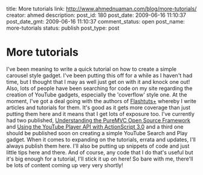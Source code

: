 title: More tutorials
link: http://www.ahmednuaman.com/blog/more-tutorials/
creator: ahmed
description: 
post_id: 180
post_date: 2009-06-16 11:10:37
post_date_gmt: 2009-06-16 11:10:37
comment_status: open
post_name: more-tutorials
status: publish
post_type: post

# More tutorials

I've been meaning to write a quick tutorial on how to create a simple carousel style gadget. I've been putting this off for a while as I haven't had time, but I thought that I may as well just get on with it and knock one out! Also, lots of people have been searching for code on my site regarding the creation of YouTube gadgets, especially the 'coverflow' style one. At the moment, I've got a deal going with the authors of [Flashtuts+](http://active.tutsplus.com) whereby I write articles and tutorials for them. It's good as it gets more coverage than just putting them here and it means that I get lots of exposure too. I've currently had two published, [Understanding the PureMVC Open Source Framework](http://active.tutsplus.com/tutorials/workflow/understanding-the-puremvc-open-source-framework/) and [Using the YouTube Player API with ActionScript 3.0](http://active.tutsplus.com/tutorials/video/using-the-youtube-player-api-with-actionscript-30/) and a third one should be published soon on creating a simple YouTube Search and Play gadget. When it comes to expanding on the tutorials, errata and updates, I'll always publish them here. I'll also be putting up snippets of code and just little tips here and there. And of course, any code that I do that's useful but it's big enough for a tutorial, I'll stick it up on here! So bare with me, there'll be lots of content coming up very very shortly!